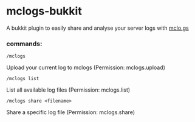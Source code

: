 # mclogs-bukkit
A bukkit plugin to easily share and analyse your server logs with [mclo.gs](https://mclo.gs)


### commands:
    /mclogs
Upload your current log to mclogs (Permission: mclogs.upload)
    
    /mclogs list
List all available log files (Permission: mclogs.list)

    /mclogs share <filename>
Share a specific log file (Permission: mclogs.share)